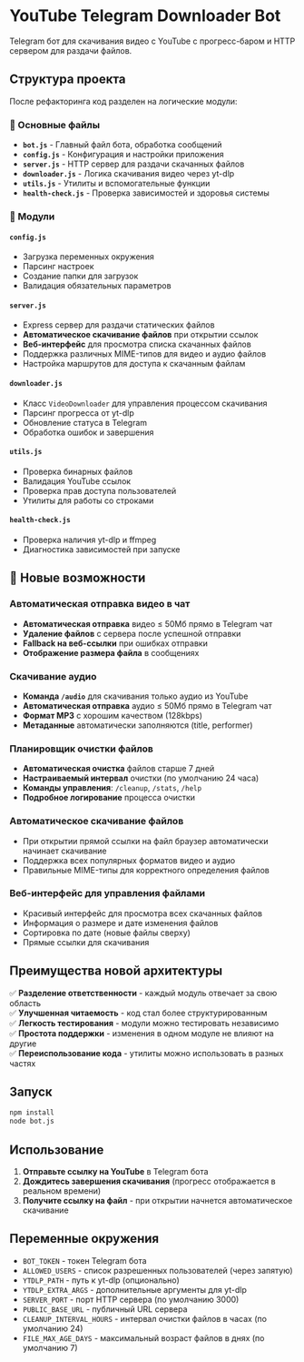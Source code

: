 # YouTube Telegram Downloader Bot

Telegram бот для скачивания видео с YouTube с прогресс-баром и HTTP сервером для раздачи файлов.

## Структура проекта

После рефакторинга код разделен на логические модули:

### 📁 Основные файлы

- **`bot.js`** - Главный файл бота, обработка сообщений
- **`config.js`** - Конфигурация и настройки приложения
- **`server.js`** - HTTP сервер для раздачи скачанных файлов
- **`downloader.js`** - Логика скачивания видео через yt-dlp
- **`utils.js`** - Утилиты и вспомогательные функции
- **`health-check.js`** - Проверка зависимостей и здоровья системы

### 🔧 Модули

#### `config.js`

- Загрузка переменных окружения
- Парсинг настроек
- Создание папки для загрузок
- Валидация обязательных параметров

#### `server.js`

- Express сервер для раздачи статических файлов
- **Автоматическое скачивание файлов** при открытии ссылок
- **Веб-интерфейс** для просмотра списка скачанных файлов
- Поддержка различных MIME-типов для видео и аудио файлов
- Настройка маршрутов для доступа к скачанным файлам

#### `downloader.js`

- Класс `VideoDownloader` для управления процессом скачивания
- Парсинг прогресса от yt-dlp
- Обновление статуса в Telegram
- Обработка ошибок и завершения

#### `utils.js`

- Проверка бинарных файлов
- Валидация YouTube ссылок
- Проверка прав доступа пользователей
- Утилиты для работы со строками

#### `health-check.js`

- Проверка наличия yt-dlp и ffmpeg
- Диагностика зависимостей при запуске

## 🚀 Новые возможности

### Автоматическая отправка видео в чат

- **Автоматическая отправка** видео ≤ 50Мб прямо в Telegram чат
- **Удаление файлов** с сервера после успешной отправки
- **Fallback на веб-ссылки** при ошибках отправки
- **Отображение размера файла** в сообщениях

### Скачивание аудио

- **Команда `/audio`** для скачивания только аудио из YouTube
- **Автоматическая отправка** аудио ≤ 50Мб прямо в Telegram чат
- **Формат MP3** с хорошим качеством (128kbps)
- **Метаданные** автоматически заполняются (title, performer)

### Планировщик очистки файлов

- **Автоматическая очистка** файлов старше 7 дней
- **Настраиваемый интервал** очистки (по умолчанию 24 часа)
- **Команды управления**: `/cleanup`, `/stats`, `/help`
- **Подробное логирование** процесса очистки

### Автоматическое скачивание файлов

- При открытии прямой ссылки на файл браузер автоматически начинает скачивание
- Поддержка всех популярных форматов видео и аудио
- Правильные MIME-типы для корректного определения файлов

### Веб-интерфейс для управления файлами

- Красивый интерфейс для просмотра всех скачанных файлов
- Информация о размере и дате изменения файлов
- Сортировка по дате (новые файлы сверху)
- Прямые ссылки для скачивания

## Преимущества новой архитектуры

✅ **Разделение ответственности** - каждый модуль отвечает за свою область  
✅ **Улучшенная читаемость** - код стал более структурированным  
✅ **Легкость тестирования** - модули можно тестировать независимо  
✅ **Простота поддержки** - изменения в одном модуле не влияют на другие  
✅ **Переиспользование кода** - утилиты можно использовать в разных частях

## Запуск

```bash
npm install
node bot.js
```

## Использование

1. **Отправьте ссылку на YouTube** в Telegram бота
2. **Дождитесь завершения скачивания** (прогресс отображается в реальном времени)
3. **Получите ссылку на файл** - при открытии начнется автоматическое скачивание

## Переменные окружения

- `BOT_TOKEN` - токен Telegram бота
- `ALLOWED_USERS` - список разрешенных пользователей (через запятую)
- `YTDLP_PATH` - путь к yt-dlp (опционально)
- `YTDLP_EXTRA_ARGS` - дополнительные аргументы для yt-dlp
- `SERVER_PORT` - порт HTTP сервера (по умолчанию 3000)
- `PUBLIC_BASE_URL` - публичный URL сервера
- `CLEANUP_INTERVAL_HOURS` - интервал очистки файлов в часах (по умолчанию 24)
- `FILE_MAX_AGE_DAYS` - максимальный возраст файлов в днях (по умолчанию 7)

